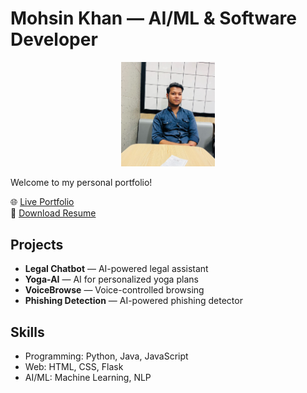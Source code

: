 


</p><!-- Profile Photo -->

# Mohsin Khan — AI/ML & Software Developer
<p align="center">
  <img src="assets/mohsin.png" alt="Mohsin Khan" width="150" />
</p>
Welcome to my personal portfolio!  

🌐 [Live Portfolio](https://mohsinkhan85090.github.io/portfolio/)  
📄 [Download Resume](assets/MohsinKhan_Resume_2025.pdf)

## Projects
- **Legal Chatbot** — AI-powered legal assistant  
- **Yoga-AI** — AI for personalized yoga plans  
- **VoiceBrowse** — Voice-controlled browsing  
- **Phishing Detection** — AI-powered phishing detector  

## Skills
- Programming: Python, Java, JavaScript  
- Web: HTML, CSS, Flask  
- AI/ML: Machine Learning, NLP

